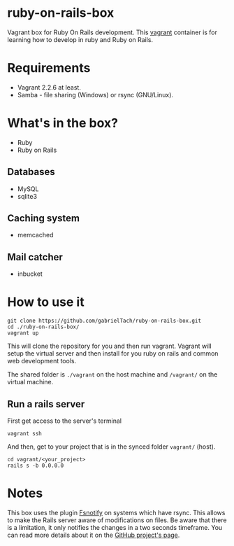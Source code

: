 # ruby-on-rails-box
Vagrant box for Ruby On Rails development. This [vagrant](https://www.vagrantup.com/) container is for learning how to develop in ruby and Ruby on Rails.

# Requirements
* Vagrant 2.2.6 at least.
* Samba - file sharing (Windows) or rsync (GNU/Linux).

# What's in the box?
* Ruby
* Ruby on Rails

## Databases
* MySQL
* sqlite3

## Caching system
* memcached

## Mail catcher
* inbucket

# How to use it
```
git clone https://github.com/gabrielTach/ruby-on-rails-box.git
cd ./ruby-on-rails-box/
vagrant up
```

This will clone the repository for you and then run vagrant. Vagrant will setup the virtual server and then install for you ruby on rails and common web development tools.

The shared folder is `./vagrant` on the host machine and `/vagrant/` on the virtual machine.

## Run a rails server
First get access to the server's terminal
```
vagrant ssh
```

And then, get to your project that is in the synced folder `vagrant/` (host).
```
cd vagrant/<your_project>
rails s -b 0.0.0.0
```

# Notes
This box uses the plugin [Fsnotify](https://github.com/adrienkohlbecker/vagrant-fsnotify) on systems which have rsync. This allows to make the Rails server aware of modifications on files. Be aware that there is a limitation, it only notifies the changes in a two seconds timeframe. You can read more details about it on the [GitHub project's page](https://github.com/adrienkohlbecker/vagrant-fsnotify).
